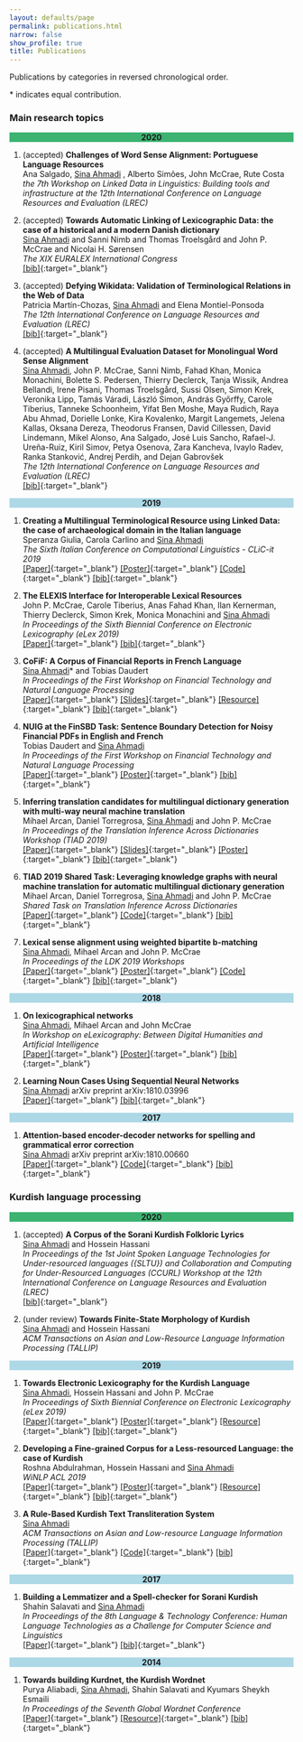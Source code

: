 ```yaml
---
layout: defaults/page
permalink: publications.html
narrow: false
show_profile: true
title: Publications
---
```


Publications by categories in reversed chronological order. 

&#42; indicates equal contribution. 

### Main research topics

<div align="center" style="background-color:mediumseagreen">
	<b>2020</b>
</div>

1. (accepted) **Challenges of Word Sense Alignment: Portuguese Language Resources**  
Ana Salgado, <u>Sina Ahmadi</u> , Alberto Simões, John McCrae, Rute Costa  
*the 7th Workshop on Linked Data in Linguistics: Building tools and infrastructure at the 12th International Conference on Language Resources and Evaluation (LREC)*


1. (accepted) **Towards Automatic Linking of Lexicographic Data: the case of a historical and a modern Danish dictionary**  
<u>Sina Ahmadi</u> and Sanni Nimb and Thomas Troelsgård and John P. McCrae and Nicolai H. Sørensen  
*The XIX EURALEX International Congress*  
[[bib]](bibliography/ahmadi2020danishlinking.txt){:target="_blank"} 


1. (accepted) **Defying Wikidata: Validation of Terminological Relations in the Web of Data**  
Patricia Martín-Chozas, <u>Sina Ahmadi</u> and Elena Montiel-Ponsoda  
*The 12th International Conference on Language Resources and Evaluation (LREC)*  
[[bib]](bibliography/chozas2020defying.txt){:target="_blank"} 

1. (accepted) **A Multilingual Evaluation Dataset for Monolingual Word Sense Alignment**  
<u>Sina Ahmadi</u>, John P. McCrae, Sanni Nimb, Fahad Khan, Monica Monachini, Bolette S. Pedersen, Thierry Declerck, Tanja Wissik, Andrea Bellandi, Irene Pisani, Thomas Troelsgård, Sussi Olsen, Simon Krek, Veronika Lipp, Tamás Váradi, László Simon, András Győrffy, Carole Tiberius, Tanneke Schoonheim, Yifat Ben Moshe, Maya Rudich, Raya Abu Ahmad, Dorielle Lonke, Kira Kovalenko, Margit Langemets, Jelena Kallas, Oksana Dereza, Theodorus Fransen, David Cillessen, David Lindemann, Mikel Alonso, Ana Salgado, José Luis Sancho, Rafael-J. Ureña-Ruiz, Kiril Simov, Petya Osenova, Zara Kancheva, Ivaylo Radev, Ranka Stanković, Andrej Perdih, and Dejan Gabrovšek   
*The 12th International Conference on Language Resources and Evaluation (LREC)*   
[[bib]](bibliography/ahmadi2020multilingual.txt){:target="_blank"} 


<div align="center" style="background-color:lightblue">
	<b>2019</b>
</div>

1. **Creating a Multilingual Terminological Resource using Linked Data: the case of archaeological domain in the Italian language**  
Speranza Giulia, Carola Carlino and <u>Sina Ahmadi</u>  
*The Sixth Italian Conference on Computational Linguistics - CLiC-it 2019*   
[[Paper]](docs/articles/speranza2019creating.pdf){:target="_blank"}  [[Poster]](docs/posters/speranza2019creating_poster.pdf){:target="_blank"} [[Code]](https://github.com/sinaahmadi/sparql4respop){:target="_blank"} [[bib]](bibliography/speranza2019creating.txt){:target="_blank"} 

1. **The ELEXIS Interface for Interoperable Lexical Resources**  
John P. McCrae, Carole Tiberius, Anas Fahad Khan, Ilan Kernerman, Thierry Declerck, Simon Krek, Monica Monachini and <u>Sina Ahmadi</u>  
*In Proceedings of the Sixth Biennial Conference on Electronic Lexicography (eLex 2019)*  
[[Paper]](docs/articles/mccrae2019elexis.pdf){:target="_blank"}  [[bib]](bibliography/mccrae2019elexis.txt){:target="_blank"} 

2. **CoFiF: A Corpus of Financial Reports in French Language**  
<u>Sina Ahmadi</u>&#42; and Tobias Daudert  
*In Proceedings of the First Workshop on Financial Technology and Natural Language Processing*   
[[Paper]](docs/articles/ahmadi-daudert-2019-cofif.pdf){:target="_blank"} [[Slides]](docs/posters/ahmadi-daudert-2019-cofif_poster.pdf){:target="_blank"} [[Resource]](https://sinaahmadi.github.io/resources/cofif.html){:target="_blank"} [[bib]](bibliography/ahmadi-daudert-2019-cofif.txt){:target="_blank"} 

3. **NUIG at the FinSBD Task: Sentence Boundary Detection for Noisy Financial PDFs in English and French**  
Tobias Daudert and <u>Sina Ahmadi</u>  
*In Proceedings of the First Workshop on Financial Technology and Natural Language Processing*   
[[Paper]](docs/articles/daudert-ahmadi-2019-nuig.pdf){:target="_blank"} [[Poster]](docs/posters/daudert-ahmadi-2019-nuig_poster.pdf){:target="_blank"} [[bib]](bibliography/daudert-ahmadi-2019-nuig.txt){:target="_blank"}

4. **Inferring translation candidates for multilingual dictionary generation with multi-way neural machine translation**  
Mihael Arcan, Daniel Torregrosa, <u>Sina Ahmadi</u> and John P. McCrae   
*In Proceedings of the Translation Inference Across Dictionaries Workshop (TIAD 2019)*   
[[Paper]](docs/articles/arcan2019inferring.pdf){:target="_blank"} [[Slides]](docs/slides/arcan2019inferring_pres.pdf){:target="_blank"} [[Poster]](docs/posters/arcan2019inferring_poster.pdf){:target="_blank"} [[bib]](bibliography/arcan2019inferring.txt){:target="_blank"}

5. **TIAD 2019 Shared Task: Leveraging knowledge graphs with neural machine translation for automatic multilingual dictionary generation**  
Mihael Arcan, Daniel Torregrosa, <u>Sina Ahmadi</u> and John P. McCrae  
*Shared Task on Translation Inference Across Dictionaries*  
[[Paper]](docs/articles/arcan2019tiad.pdf){:target="_blank"} [[Code]](https://github.com/sinaahmadi/TIAD2019){:target="_blank"} [[bib]](bibliography/arcan2019tiad.txt){:target="_blank"}

6. **Lexical sense alignment using weighted bipartite b-matching**  
<u>Sina Ahmadi</u>, Mihael Arcan and John P. McCrae  
*In Proceedings of the LDK 2019 Workshops*   
[[Paper]](docs/articles/ahmadi2019lexical.pdf){:target="_blank"} [[Poster]](docs/posters/ahmadi2019lexical_poster.pdf){:target="_blank"} [[Code]](https://github.com/sinaahmadi/Bipartite_b_matching){:target="_blank"} [[bib]](bibliography/ahmadi2019lexical.txt){:target="_blank"}


<div align="center" style="background-color:lightblue">
	<b>2018</b>
</div>

1. **On lexicographical networks**  
<u>Sina Ahmadi</u>, Mihael Arcan and John McCrae  
*In Workshop on eLexicography: Between Digital Humanities and Artificial Intelligence*   
[[Paper]](docs/articles/ahmadi2018lexicographical.pdf){:target="_blank"} [[Poster]](docs/posters/ahmadi2018lexicographical_poster.pdf){:target="_blank"} [[bib]](bibliography/ahmadi2018lexicographical.txt){:target="_blank"}

2. **Learning Noun Cases Using Sequential Neural Networks**  
<u>Sina Ahmadi</u>
arXiv preprint arXiv:1810.03996  
[[Paper]](docs/articles/ahmadi2018learning.pdf){:target="_blank"} [[bib]](bibliography/ahmadi2018learning.txt){:target="_blank"}


<div align="center" style="background-color:lightblue">
	<b>2017</b>
</div>

1. **Attention-based encoder-decoder networks for spelling and grammatical error correction**  
<u>Sina Ahmadi</u>
arXiv preprint arXiv:1810.00660  
[[Paper]](docs/articles/ahmadi2018attention.pdf){:target="_blank"} [[Code]](https://github.com/sinaahmadi/RNN){:target="_blank"} [[bib]](bibliography/ahmadi2018attention.txt){:target="_blank"}


### Kurdish language processing

<div align="center" style="background-color:mediumseagreen">
	<b>2020</b>
</div>



1. (accepted) **A Corpus of the Sorani Kurdish Folkloric Lyrics**  
<u>Sina Ahmadi</u> and Hossein Hassani  
*In Proceedings of the 1st Joint Spoken Language Technologies for Under-resourced languages ({SLTU}) and Collaboration and Computing for Under-Resourced Languages (CCURL) Workshop at the 12th International Conference on Language Resources and Evaluation (LREC)*   
[[bib]](bibliography/ahmadi2020folklyrics.txt){:target="_blank"}

1. (under review) **Towards Finite-State Morphology of Kurdish**  
<u>Sina Ahmadi</u> and Hossein Hassani  
*ACM Transactions on Asian and Low-Resource Language Information Processing (TALLIP)*


<div align="center" style="background-color:lightblue">
	<b>2019</b>
</div>

1. **Towards Electronic Lexicography for the Kurdish Language**  
<u>Sina Ahmadi</u>, Hossein Hassani and John P. McCrae  
*In Proceedings of Sixth Biennial Conference on Electronic Lexicography (eLex 2019)*    
[[Paper]](docs/articles/ahmadi2019kurdishlex.pdf){:target="_blank"} [[Poster]](docs/posters/ahmadi2019kurdishlex_poster.pdf){:target="_blank"} [[Resource]](https://sinaahmadi.github.io/resources/kurdishlex.html){:target="_blank"} [[bib]](bibliography/ahmadi2019kurdishlex.txt){:target="_blank"}


2. **Developing a Fine-grained Corpus for a Less-resourced Language: the case of Kurdish**  
Roshna Abdulrahman, Hossein Hassani and <u>Sina Ahmadi</u>  
*WiNLP ACL 2019*  
[[Paper]](docs/articles/abdulrahman2019ktc.pdf){:target="_blank"} [[Poster]](docs/posters/abdulrahman2019ktc-poster.pdf){:target="_blank"} [[Resource]](https://sinaahmadi.github.io/resources/ktc.html){:target="_blank"} [[bib]](bibliography/abdulrahman2019ktc.txt){:target="_blank"}  

3. **A Rule-Based Kurdish Text Transliteration System**  
<u>Sina Ahmadi</u>  
*ACM Transactions on Asian and Low-resource Language Information Processing (TALLIP)*  
[[Paper]](docs/articles/ahmadi2019rule.pdf){:target="_blank"} [[Code]](https://github.com/sinaahmadi/wergor){:target="_blank"} [[bib]](bibliography/ahmadi2019rule.txt){:target="_blank"}  

<div align="center" style="background-color:lightblue">
	<b>2017</b>
</div>

1. **Building a Lemmatizer and a Spell-checker for Sorani Kurdish**  
Shahin Salavati and <u>Sina Ahmadi</u>  
*In Proceedings of the 8th Language & Technology Conference: Human Language Technologies as a Challenge for Computer Science and Linguistics*  
[[Paper]](docs/articles/salavati2018spellchecker.pdf){:target="_blank"} [[bib]](bibliography/salavati2018building.txt){:target="_blank"}


<div align="center" style="background-color:lightblue">
	<b>2014</b>
</div>

1. **Towards building Kurdnet, the Kurdish Wordnet**  
Purya Aliabadi, <u>Sina Ahmadi</u>, Shahin Salavati and Kyumars Sheykh Esmaili  
*In Proceedings of the Seventh Global Wordnet Conference*   
[[Paper]](docs/articles/aliabadi2014towards.pdf){:target="_blank"} [[Resource]](https://sinaahmadi.github.io/resources/kurdnet.html){:target="_blank"} [[bib]](bibliography/aliabadi2014towards.txt){:target="_blank"}  


